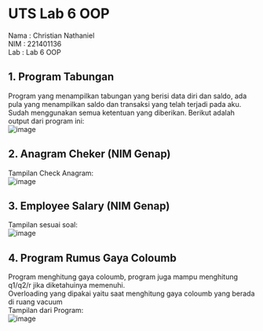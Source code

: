 # UTS Lab 6 OOP
Nama    : Christian Nathaniel <br>
NIM     : 221401136 <br>
Lab     : Lab 6 OOP <br>

## 1. Program Tabungan
Program yang menampilkan tabungan yang berisi data diri dan saldo, ada pula yang menampilkan saldo dan transaksi yang telah terjadi pada aku. Sudah menggunakan semua ketentuan yang diberikan. Berikut adalah output dari program ini:<br>
![image](https://github.com/ChristianNathanielP/UTS_Lab6_OOP/assets/114709222/efc382a1-01d3-4845-ae3c-fb7c3b4272d4)

## 2. Anagram Cheker (NIM Genap)
Tampilan Check Anagram: <br>
![image](https://github.com/ChristianNathanielP/UTS_Lab6_OOP/assets/114709222/f1fa713e-a9c0-47f0-8db9-7d46c5c42987)

## 3. Employee Salary (NIM Genap)
Tampilan sesuai soal: <br>
![image](https://github.com/ChristianNathanielP/UTS_Lab6_OOP/assets/114709222/8729a4db-fa29-48fb-8ff3-84aa7282125a)

## 4. Program Rumus Gaya Coloumb
Program menghitung gaya coloumb, program juga mampu menghitung q1/q2/r jika diketahuinya memenuhi. <br>
Overloading yang dipakai yaitu saat menghitung gaya coloumb yang berada di ruang vacuum <br>
Tampilan dari Program: <br>
![image](https://github.com/ChristianNathanielP/UTS_Lab6_OOP/assets/114709222/de0fdce3-8b68-4004-9561-b27dac6b6e93)
